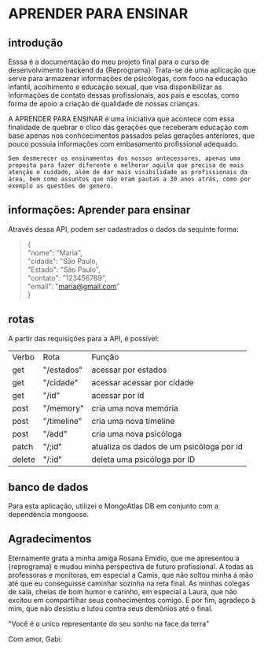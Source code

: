 # APRENDER PARA ENSINAR

## introdução

Esssa é a documentação do meu projeto final para o curso de desenvolvimento backend da {Reprograma}. Trata-se de uma aplicação que serve para armazenar informações de psicólogas, com foco na educação infantil, acolhimento e educação sexual, que visa disponibilizar as informações de contato dessas profissionais, aos pais e escolas, como forma de apoio a criação de qualidade de nossas crianças.

A APRENDER PARA ENSINAR é uma iniciativa que acontece com essa finalidade de quebrar o clico das gerações que receberam educação com base apenas nos conhcecimentos passados pelas gerações anteriores, que pouco possuia informações com embasamento profissional adequado.

    Sem desmerecer os ensinamentos dos nossos antecessores, apenas uma proposta para fazer diferente e melhorar aquilo que precisa de mais atenção e cuidado, além de dar mais visibilidade as profissionais da área, bem como assuntos que não eram pautas a 30 anos atrás, como por exemplo as questões de genero.

## informações: Aprender para ensinar

Através dessa API, podem ser cadastrados o dados da sequinte forma:

> {<br>
> "nome": "Maria",<br>
> "cidade": "São Paulo,<br>
> "Estado": "São Paulo",<br>
> "contato": "123456789",<br>
> "email": "maria@gmail.com"<br>
> }

## rotas

A partir das requisições para a API, é possível:

<table>
<tr>
  <td>Verbo</td>
  <td>Rota</td>
  <td>Função</td>
</tr>
<tr>
  <td>get</td>
  <td>"/estados"</td>
  <td>acessar por estados</td>
</tr>
<tr>
  <td>get</td>
  <td>"/cidade"</td>
  <td>acessar acessar por cidade</td>
</tr>
<tr>
  <td>get</td>
  <td>"/id"</td>
  <td>acessar por id</td>
</tr>
<tr>
  <td>post</td>
  <td>"/memory"</td>
  <td>cria uma nova memória</td>
</tr>
<tr>
  <td>post</td>
  <td>"/timeline"</td>
  <td>cria uma nova timeline</td>
</tr>
<tr>
  <td>post</td>
  <td>"/add"</td>
  <td>cria uma nova psicóloga</td>
</tr>
<tr>
  <td>patch</td>
  <td>"/;id"</td>
  <td>atualiza os dados de um psicóloga por id</td>
</tr>
<tr>
  <td>delete</td>
  <td>"/:id"</td>
  <td>deleta uma psicóloga por ID</td>
</tr>
<tr>
</table>

## banco de dados

Para esta aplicação, utilizei o MongoAtlas DB em conjunto com a dependência mongoose.

## Agradecimentos

Eternamente grata a minha amiga Rosana Emidio, que me apresentou a {reprograma} e mudou minha perspectiva de futuro profissional. A todas as professoras e monitoras, em especial a Camis, que não soltou minha á mão até que eu conseguisse caminhar sozinha na reta final.
As minhas colegas de sala, cheias de bom humor e carinho, em especial a Laura, que não excitou em compartilhar seus conhecimentos comigo.
E por fim, agradeço à mim, que não desistiu e lutou contra seus demônios até o final.

"Você é o unico representante do seu sonho na face da terra"

Com amor, Gabi.
